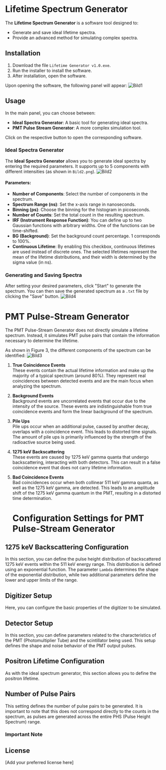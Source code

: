 # Lifetime Spectrum Generator

The **Lifetime Spectrum Generator** is a software tool designed to:

- Generate and save ideal lifetime spectra.
- Provide an advanced method for simulating complex spectra.

## Installation

1. Download the file `Lifetime Generator v1.0.exe`.
2. Run the installer to install the software.
3. After installation, open the software.

Upon opening the software, the following panel will appear:
![Bild1](https://github.com/user-attachments/assets/ef0123ed-388a-49e7-90af-b9fea0b5d2be)


## Usage

In the main panel, you can choose between:

- **Ideal Spectra Generator**: A basic tool for generating ideal spectra.
- **PMT Pulse Stream Generator**: A more complex simulation tool.

Click on the respective button to open the corresponding software.

### Ideal Spectra Generator

The **Ideal Spectra Generator** allows you to generate ideal spectra by entering the required parameters. It supports up to 5 components with different intensities (as shown in `Bild2.png`).
![Bild2](https://github.com/user-attachments/assets/8ff14411-d5a8-435f-abad-91507ca8008a)

#### Parameters:

- **Number of Components**: Select the number of components in the spectrum.
- **Spectrum Range (ns)**: Set the x-axis range in nanoseconds.
- **Binning (ps)**: Choose the binning for the histogram in picoseconds.
- **Number of Counts**: Set the total count in the resulting spectrum.
- **IRF (Instrument Response Function)**: You can define up to two Gaussian functions with arbitrary widths. One of the functions can be time-shifted.
- **BG (Background)**: Set the background count percentage. 1 corresponds to 100%.
- **Continuous Lifetime**: By enabling this checkbox, continuous lifetimes are used instead of discrete ones. The selected lifetimes represent the mean of the lifetime distributions, and their width is determined by the sigma value (in ns).

### Generating and Saving Spectra

After setting your desired parameters, click "Start" to generate the spectrum. You can then save the generated spectrum as a `.txt` file by clicking the "Save" button.
![Bild4](https://github.com/user-attachments/assets/cad115db-9962-41c2-90dc-d85db8bda207)


# PMT Pulse-Stream Generator

The PMT Pulse-Stream Generator does not directly simulate a lifetime spectrum. Instead, it simulates PMT pulse pairs that contain the information necessary to determine the lifetime.

As shown in Figure 3, the different components of the spectrum can be identified:
![Bild3](https://github.com/user-attachments/assets/610ff18c-f4ff-4db8-9949-43803e0b9862)

1. **True Coincidence Events**  
   These events contain the actual lifetime information and make up the majority of a typical spectrum (around 80%). They represent real coincidences between detected events and are the main focus when analyzing the spectrum.

2. **Background Events**  
   Background events are uncorrelated events that occur due to the intensity of the source. These events are indistinguishable from true coincidence events and form the linear background of the spectrum.

3. **Pile Ups**  
   Pile ups occur when an additional pulse, caused by another decay, overlaps with a coincidence event. This leads to distorted time signals. The amount of pile ups is primarily influenced by the strength of the radioactive source being used.

4. **1275 keV Backscattering**  
   These events are caused by 1275 keV gamma quanta that undergo backscattering, interacting with both detectors. This can result in a false coincidence event that does not carry lifetime information.

5. **Bad Coincidence Events**  
   Bad coincidences occur when both collinear 511 keV gamma quanta, as well as the 1275 keV gamma, are detected. This leads to an amplitude shift of the 1275 keV gamma quantum in the PMT, resulting in a distorted time determination.

   # Configuration Settings for PMT Pulse-Stream Generator

## 1275 keV Backscattering Configuration
In this section, you can define the pulse height distribution of backscattered 1275 keV events within the 511 keV energy range. This distribution is defined using an exponential function. The parameter `Lambda` determines the shape of the exponential distribution, while two additional parameters define the lower and upper limits of the range.

## Digitizer Setup
Here, you can configure the basic properties of the digitizer to be simulated.

## Detector Setup
In this section, you can define parameters related to the characteristics of the PMT (Photomultiplier Tube) and the scintillator being used. This setup defines the shape and noise behavior of the PMT output pulses.

## Positron Lifetime Configuration
As with the ideal spectrum generator, this section allows you to define the positron lifetime.

## Number of Pulse Pairs
This setting defines the number of pulse pairs to be generated. It is important to note that this does not correspond directly to the counts in the spectrum, as pulses are generated across the entire PHS (Pulse Height Spectrum) range.

### Important Note
## License

[Add your preferred license here]


